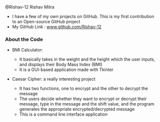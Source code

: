 @Rishav-12
Rishav Mitra

* I have a few of my own projects on GitHub. This is my first contribution to an Open-source GitHub project
* My GitHub Link : www.github.com/Rishav-12

### About the Code
* BMI Calculator:
	* It basically takes in the weight and the height which the user inputs, and displays their Body Mass Index (BMI)
	* It is a GUI-based application made with Tkinter

* Caesar Cipher: a really interesting project
	* It has two functions, one to encrypt and the other to decrypt the message
	* The users decide whether they want to encrypt or decrypt their message, type in the message and the shift value, and the program generates the appropriate encrypted/decrypted message
	* This is a command line interface application
